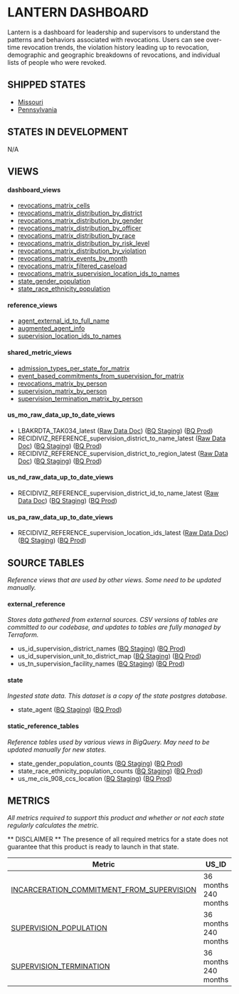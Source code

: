 # LANTERN DASHBOARD
Lantern is a dashboard for leadership and supervisors to understand the patterns and behaviors associated with revocations. Users can see over-time revocation trends, the violation history leading up to revocation, demographic and geographic breakdowns of revocations, and individual lists of people who were revoked.
## SHIPPED STATES
  - [Missouri](../../states/missouri.md)
  - [Pennsylvania](../../states/pennsylvania.md)

## STATES IN DEVELOPMENT
  N/A

## VIEWS

#### dashboard_views
  - [revocations_matrix_cells](../../views/dashboard_views/revocations_matrix_cells.md) <br/>
  - [revocations_matrix_distribution_by_district](../../views/dashboard_views/revocations_matrix_distribution_by_district.md) <br/>
  - [revocations_matrix_distribution_by_gender](../../views/dashboard_views/revocations_matrix_distribution_by_gender.md) <br/>
  - [revocations_matrix_distribution_by_officer](../../views/dashboard_views/revocations_matrix_distribution_by_officer.md) <br/>
  - [revocations_matrix_distribution_by_race](../../views/dashboard_views/revocations_matrix_distribution_by_race.md) <br/>
  - [revocations_matrix_distribution_by_risk_level](../../views/dashboard_views/revocations_matrix_distribution_by_risk_level.md) <br/>
  - [revocations_matrix_distribution_by_violation](../../views/dashboard_views/revocations_matrix_distribution_by_violation.md) <br/>
  - [revocations_matrix_events_by_month](../../views/dashboard_views/revocations_matrix_events_by_month.md) <br/>
  - [revocations_matrix_filtered_caseload](../../views/dashboard_views/revocations_matrix_filtered_caseload.md) <br/>
  - [revocations_matrix_supervision_location_ids_to_names](../../views/dashboard_views/revocations_matrix_supervision_location_ids_to_names.md) <br/>
  - [state_gender_population](../../views/dashboard_views/state_gender_population.md) <br/>
  - [state_race_ethnicity_population](../../views/dashboard_views/state_race_ethnicity_population.md) <br/>

#### reference_views
  - [agent_external_id_to_full_name](../../views/reference_views/agent_external_id_to_full_name.md) <br/>
  - [augmented_agent_info](../../views/reference_views/augmented_agent_info.md) <br/>
  - [supervision_location_ids_to_names](../../views/reference_views/supervision_location_ids_to_names.md) <br/>

#### shared_metric_views
  - [admission_types_per_state_for_matrix](../../views/shared_metric_views/admission_types_per_state_for_matrix.md) <br/>
  - [event_based_commitments_from_supervision_for_matrix](../../views/shared_metric_views/event_based_commitments_from_supervision_for_matrix.md) <br/>
  - [revocations_matrix_by_person](../../views/shared_metric_views/revocations_matrix_by_person.md) <br/>
  - [supervision_matrix_by_person](../../views/shared_metric_views/supervision_matrix_by_person.md) <br/>
  - [supervision_termination_matrix_by_person](../../views/shared_metric_views/supervision_termination_matrix_by_person.md) <br/>

#### us_mo_raw_data_up_to_date_views
  - LBAKRDTA_TAK034_latest ([Raw Data Doc](../../../ingest/us_mo/raw_data/LBAKRDTA_TAK034.md)) ([BQ Staging](https://console.cloud.google.com/bigquery?pli=1&p=recidiviz-staging&page=table&project=recidiviz-staging&d=us_mo_raw_data_up_to_date_views&t=LBAKRDTA_TAK034_latest)) ([BQ Prod](https://console.cloud.google.com/bigquery?pli=1&p=recidiviz-123&page=table&project=recidiviz-123&d=us_mo_raw_data_up_to_date_views&t=LBAKRDTA_TAK034_latest)) <br/>
  - RECIDIVIZ_REFERENCE_supervision_district_to_name_latest ([Raw Data Doc](../../../ingest/us_mo/raw_data/RECIDIVIZ_REFERENCE_supervision_district_to_name.md)) ([BQ Staging](https://console.cloud.google.com/bigquery?pli=1&p=recidiviz-staging&page=table&project=recidiviz-staging&d=us_mo_raw_data_up_to_date_views&t=RECIDIVIZ_REFERENCE_supervision_district_to_name_latest)) ([BQ Prod](https://console.cloud.google.com/bigquery?pli=1&p=recidiviz-123&page=table&project=recidiviz-123&d=us_mo_raw_data_up_to_date_views&t=RECIDIVIZ_REFERENCE_supervision_district_to_name_latest)) <br/>
  - RECIDIVIZ_REFERENCE_supervision_district_to_region_latest ([Raw Data Doc](../../../ingest/us_mo/raw_data/RECIDIVIZ_REFERENCE_supervision_district_to_region.md)) ([BQ Staging](https://console.cloud.google.com/bigquery?pli=1&p=recidiviz-staging&page=table&project=recidiviz-staging&d=us_mo_raw_data_up_to_date_views&t=RECIDIVIZ_REFERENCE_supervision_district_to_region_latest)) ([BQ Prod](https://console.cloud.google.com/bigquery?pli=1&p=recidiviz-123&page=table&project=recidiviz-123&d=us_mo_raw_data_up_to_date_views&t=RECIDIVIZ_REFERENCE_supervision_district_to_region_latest)) <br/>

#### us_nd_raw_data_up_to_date_views
  - RECIDIVIZ_REFERENCE_supervision_district_id_to_name_latest ([Raw Data Doc](../../../ingest/us_nd/raw_data/RECIDIVIZ_REFERENCE_supervision_district_id_to_name.md)) ([BQ Staging](https://console.cloud.google.com/bigquery?pli=1&p=recidiviz-staging&page=table&project=recidiviz-staging&d=us_nd_raw_data_up_to_date_views&t=RECIDIVIZ_REFERENCE_supervision_district_id_to_name_latest)) ([BQ Prod](https://console.cloud.google.com/bigquery?pli=1&p=recidiviz-123&page=table&project=recidiviz-123&d=us_nd_raw_data_up_to_date_views&t=RECIDIVIZ_REFERENCE_supervision_district_id_to_name_latest)) <br/>

#### us_pa_raw_data_up_to_date_views
  - RECIDIVIZ_REFERENCE_supervision_location_ids_latest ([Raw Data Doc](../../../ingest/us_pa/raw_data/RECIDIVIZ_REFERENCE_supervision_location_ids.md)) ([BQ Staging](https://console.cloud.google.com/bigquery?pli=1&p=recidiviz-staging&page=table&project=recidiviz-staging&d=us_pa_raw_data_up_to_date_views&t=RECIDIVIZ_REFERENCE_supervision_location_ids_latest)) ([BQ Prod](https://console.cloud.google.com/bigquery?pli=1&p=recidiviz-123&page=table&project=recidiviz-123&d=us_pa_raw_data_up_to_date_views&t=RECIDIVIZ_REFERENCE_supervision_location_ids_latest)) <br/>

## SOURCE TABLES
_Reference views that are used by other views. Some need to be updated manually._

#### external_reference
_Stores data gathered from external sources. CSV versions of tables are committed to our codebase, and updates to tables are fully managed by Terraform._
  - us_id_supervision_district_names ([BQ Staging](https://console.cloud.google.com/bigquery?pli=1&p=recidiviz-staging&page=table&project=recidiviz-staging&d=external_reference&t=us_id_supervision_district_names)) ([BQ Prod](https://console.cloud.google.com/bigquery?pli=1&p=recidiviz-123&page=table&project=recidiviz-123&d=external_reference&t=us_id_supervision_district_names)) <br/>
  - us_id_supervision_unit_to_district_map ([BQ Staging](https://console.cloud.google.com/bigquery?pli=1&p=recidiviz-staging&page=table&project=recidiviz-staging&d=external_reference&t=us_id_supervision_unit_to_district_map)) ([BQ Prod](https://console.cloud.google.com/bigquery?pli=1&p=recidiviz-123&page=table&project=recidiviz-123&d=external_reference&t=us_id_supervision_unit_to_district_map)) <br/>
  - us_tn_supervision_facility_names ([BQ Staging](https://console.cloud.google.com/bigquery?pli=1&p=recidiviz-staging&page=table&project=recidiviz-staging&d=external_reference&t=us_tn_supervision_facility_names)) ([BQ Prod](https://console.cloud.google.com/bigquery?pli=1&p=recidiviz-123&page=table&project=recidiviz-123&d=external_reference&t=us_tn_supervision_facility_names)) <br/>

#### state
_Ingested state data. This dataset is a copy of the state postgres database._
  - state_agent ([BQ Staging](https://console.cloud.google.com/bigquery?pli=1&p=recidiviz-staging&page=table&project=recidiviz-staging&d=state&t=state_agent)) ([BQ Prod](https://console.cloud.google.com/bigquery?pli=1&p=recidiviz-123&page=table&project=recidiviz-123&d=state&t=state_agent)) <br/>

#### static_reference_tables
_Reference tables used by various views in BigQuery. May need to be updated manually for new states._
  - state_gender_population_counts ([BQ Staging](https://console.cloud.google.com/bigquery?pli=1&p=recidiviz-staging&page=table&project=recidiviz-staging&d=static_reference_tables&t=state_gender_population_counts)) ([BQ Prod](https://console.cloud.google.com/bigquery?pli=1&p=recidiviz-123&page=table&project=recidiviz-123&d=static_reference_tables&t=state_gender_population_counts)) <br/>
  - state_race_ethnicity_population_counts ([BQ Staging](https://console.cloud.google.com/bigquery?pli=1&p=recidiviz-staging&page=table&project=recidiviz-staging&d=static_reference_tables&t=state_race_ethnicity_population_counts)) ([BQ Prod](https://console.cloud.google.com/bigquery?pli=1&p=recidiviz-123&page=table&project=recidiviz-123&d=static_reference_tables&t=state_race_ethnicity_population_counts)) <br/>
  - us_me_cis_908_ccs_location ([BQ Staging](https://console.cloud.google.com/bigquery?pli=1&p=recidiviz-staging&page=table&project=recidiviz-staging&d=static_reference_tables&t=us_me_cis_908_ccs_location)) ([BQ Prod](https://console.cloud.google.com/bigquery?pli=1&p=recidiviz-123&page=table&project=recidiviz-123&d=static_reference_tables&t=us_me_cis_908_ccs_location)) <br/>

## METRICS
_All metrics required to support this product and whether or not each state regularly calculates the metric._

** DISCLAIMER **
The presence of all required metrics for a state does not guarantee that this product is ready to launch in that state.

|                                                         **Metric**                                                          |      **US_ID**      |      **US_ME**      |      **US_MO**      |      **US_ND**      |      **US_PA**      |      **US_TN**      |
|-----------------------------------------------------------------------------------------------------------------------------|---------------------|---------------------|---------------------|---------------------|---------------------|---------------------|
|[INCARCERATION_COMMITMENT_FROM_SUPERVISION](../../metrics/incarceration/incarceration_commitment_from_supervision_metrics.md)|36 months 240 months |36 months 240 months |36 months 240 months |36 months 240 months |36 months 360 months |36 months 240 months |
|[SUPERVISION_POPULATION](../../metrics/supervision/supervision_population_metrics.md)                                        |36 months 240 months |                     |36 months 240 months |36 months 240 months |36 months 240 months |36 months 240 months |
|[SUPERVISION_TERMINATION](../../metrics/supervision/supervision_termination_metrics.md)                                      |36 months 240 months |                     |36 months 240 months |36 months 240 months |36 months 240 months |36 months 240 months |
